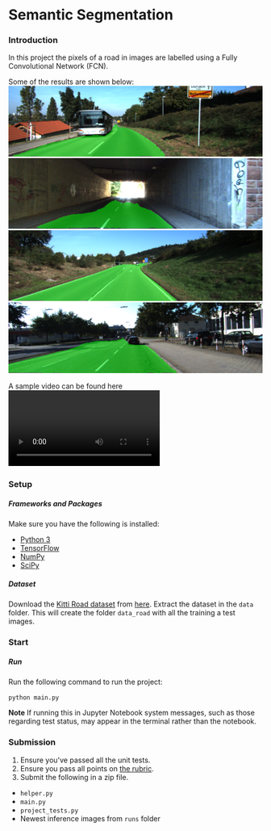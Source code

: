 # Semantic Segmentation
### Introduction
In this project the pixels of a road in images are labelled using a Fully Convolutional Network (FCN).

[//]: # (Image References)
[image1]: ./images/um_000032.png
[image2]: ./images/um_000093.png
[image3]: ./images/umm_000032.png
[image4]: ./images/umm_000063.png
[image5]: ./images/uu_000082.png
[video1]: ./images/project_video.mp4

Some of the results are shown below:
![sample][image1]
![sample][image2]
![sample][image3]
![sample][image4]


A sample video can be found here
![sample][video1]

### Setup
##### Frameworks and Packages
Make sure you have the following is installed:
 - [Python 3](https://www.python.org/)
 - [TensorFlow](https://www.tensorflow.org/)
 - [NumPy](http://www.numpy.org/)
 - [SciPy](https://www.scipy.org/)
##### Dataset
Download the [Kitti Road dataset](http://www.cvlibs.net/datasets/kitti/eval_road.php) from [here](http://www.cvlibs.net/download.php?file=data_road.zip).  Extract the dataset in the `data` folder.  This will create the folder `data_road` with all the training a test images.

### Start
##### Run
Run the following command to run the project:
```
python main.py
```
**Note** If running this in Jupyter Notebook system messages, such as those regarding test status, may appear in the terminal rather than the notebook.

### Submission
1. Ensure you've passed all the unit tests.
2. Ensure you pass all points on [the rubric](https://review.udacity.com/#!/rubrics/989/view).
3. Submit the following in a zip file.
 - `helper.py`
 - `main.py`
 - `project_tests.py`
 - Newest inference images from `runs` folder
